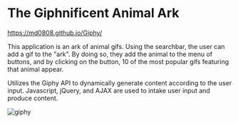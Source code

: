 # The Giphnificent Animal Ark

https://md0808.github.io/Giphy/

This application is an ark of animal gifs. Using the searchbar, the user can add a gif to the "ark". By doing so, they add the animal to the menu of buttons, and by clicking on the button, 10 of the most popular gifs featuring that animal appear.

Utilizes the Giphy API to dynamically generate content according to the user input. Javascript, jQuery, and AJAX are used to intake user input and produce content.

![giphy](https://user-images.githubusercontent.com/51139840/67816618-8bcd0700-fa78-11e9-9536-0c4d57896f44.gif)



